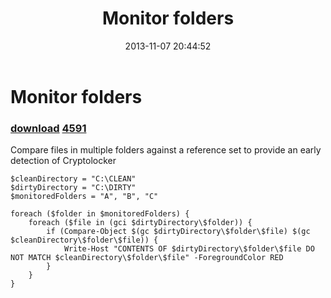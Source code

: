 ﻿---
pid:            4590
parent:         0
children:       4591
poster:         dfsdiag
title:          Monitor folders
date:           2013-11-07 20:44:52
description:    Compare files in multiple folders against a reference set to provide an early detection of Cryptolocker
format:         posh
---

# Monitor folders

### [download](4590.ps1)  [4591](4591.md)

Compare files in multiple folders against a reference set to provide an early detection of Cryptolocker

```posh
$cleanDirectory = "C:\CLEAN"
$dirtyDirectory = "C:\DIRTY"
$monitoredFolders = "A", "B", "C"

foreach ($folder in $monitoredFolders) {
    foreach ($file in (gci $dirtyDirectory\$folder)) {
        if (Compare-Object $(gc $dirtyDirectory\$folder\$file) $(gc $cleanDirectory\$folder\$file)) {
            Write-Host "CONTENTS OF $dirtyDirectory\$folder\$file DO NOT MATCH $cleanDirectory\$folder\$file" -ForegroundColor RED
        }
    }
}
```

